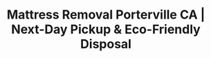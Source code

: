 ---
layout: location.njk
title: "Mattress Removal Porterville CA | Next-Day Pickup & Eco-Friendly Disposal"
permalink: "/mattress-removal/california/porterville/"
description: "Professional mattress removal in Porterville, CA serving 62,000+ residents. Next-day pickup, eco-friendly disposal through California's Bye Bye Mattress program. Book online or call 720-263-6094."
keywords: ["mattress removal Porterville CA", "mattress disposal Porterville California", "Porterville mattress pickup", "Tulare County mattress removal"]
city: "Porterville"
state: "California" 
stateAbbr: "CA"
stateSlug: "california"
county: "Tulare"
phone: "720-263-6094"
tier: 3
coordinates: 
  lat: 36.0652
  lng: -119.0177

zipCodes:
  - "93257"
  - "93258"
neighborhoods:
  - name: "Downtown Historic"
    description: "Historic downtown with restored buildings and the multicultural art center"
    zipCodes: ["93257"]
  - name: "Northwest Porterville" 
    description: "Popular suburban area with major shopping, dining and newer ranch homes"
    zipCodes: ["93257"]
  - name: "Northeast Porterville"
    description: "Mixed ranch and tri-level homes near Lake Success recreation area"
    zipCodes: ["93257"]
  - name: "Southwest Porterville"
    description: "Family-friendly residential streets with biking trails"
    zipCodes: ["93258"]
  - name: "Southeast Porterville"
    description: "Community along the Tule River with unique local shops"
    zipCodes: ["93258"]
  - name: "Citrus Grove District"
    description: "Historic citrus farming area, center of Tulare County's orange industry"
    zipCodes: ["93257"]
  - name: "Henderson Avenue Corridor"
    description: "Commercial district with big-box retailers and restaurants"
    zipCodes: ["93257"]
  - name: "Veterans Park Area"
    description: "Residential area surrounding the city's main recreation facility"
    zipCodes: ["93257"]
  - name: "Main Street Historic"
    description: "Original downtown corridor with boutique shopping and dining"
    zipCodes: ["93257"]
  - name: "Lake Success Gateway"
    description: "Eastern residential area providing access to lake recreation"
    zipCodes: ["93257"]
  - name: "Tule River Corridor"
    description: "Southeastern community following the river through the city"
    zipCodes: ["93258"]
  - name: "Sierra Foothills"
    description: "Northern residential area at base of Southern Sierra Nevada mountains"
    zipCodes: ["93257"]

pricing:
  oneItem: 125
  twoItems: 155
  threeItems: 180
  startingPrice: 125
  single: 125
  queen: 155
  king: 180

aboutService: "Porterville's rich agricultural heritage and growing suburban community of 62,000+ residents creates unique service needs spanning from historic citrus farming districts to modern Sierra Nevada foothill neighborhoods. As the former orange capital of Tulare County, our service area includes everything from restored downtown areas to contemporary ranch-style developments, requiring specialized scheduling around both agricultural operations and busy family life near Lake Success recreation areas."

whyChoose:
  - icon: "🍊"
    title: "Citrus Heritage Expertise"
    description: "Understanding of Porterville's historic role as Tulare County's orange capital and agricultural community needs"
  - icon: "🏔️"
    title: "Sierra Foothill Service"
    description: "Reliable access to neighborhoods from downtown core to base of Southern Sierra Nevada mountains"
  - icon: "🏞️"
    title: "Recreation Area Access"
    description: "Convenient service around Lake Success recreation schedules and family activities"

localRegulations: "California state law mandates proper mattress disposal through certified recycling programs. Porterville residents benefit from the California Mattress Recycling Council's Bye Bye Mattress program, which provides free collection and processing at certified facilities. The $10.50 recycling fee supports statewide environmental goals and ensures materials are diverted from Tulare County landfills."

nearbyCities:
  - name: "Visalia"
    distance: 19
    slug: "visalia"
    isSuburb: false
  - name: "Tulare" 
    distance: 22
    slug: "tulare"
    isSuburb: false
  - name: "Delano"
    distance: 35
    slug: "delano" 
    isSuburb: false

# Reviews
reviews:
  count: 4
  featured:
    - author: "Maria G."
      neighborhood: "Northwest Porterville"
      text: "Perfect timing around my family's schedule. They understood our busy life in this growing suburban area and worked with our Lake Success weekend plans."
      rating: 5
    - author: "Robert C."
      neighborhood: "Citrus Grove District"
      text: "As someone whose family has farmed citrus here for generations, I appreciate a service that respects our agricultural community's unique timing needs."
      rating: 5
    - author: "Jennifer L."
      neighborhood: "Downtown Historic"
      text: "Great service in our restored downtown area. They navigated our narrow historic streets professionally and helped preserve our neighborhood's charm."
      rating: 5
    - author: "David M."
      neighborhood: "Veterans Park Area"
      text: "Excellent coordination around our community's recreation schedule. They understood the importance of keeping our family-friendly neighborhood clean."
      rating: 5

faqs:
  - question: "Do you serve all Porterville neighborhoods from Downtown Historic to Sierra Foothills?"
    answer: "Yes, we provide comprehensive mattress removal service throughout Porterville including Downtown Historic, Northwest/Northeast residential areas, Citrus Grove District, Henderson Avenue Corridor, Veterans Park Area, Main Street Historic, Lake Success Gateway, Tule River Corridor, and Sierra Foothills neighborhoods."
  
  - question: "Can you accommodate Porterville's agricultural community scheduling needs?"
    answer: "Absolutely. We understand Porterville's rich citrus farming heritage and agricultural operations. Our next-day service works around harvest schedules, irrigation timing, and other agricultural considerations that are important to Tulare County's farming community."

  - question: "Do you work with Porterville's waste management and recycling programs?"
    answer: "Yes, we coordinate with the City of Porterville's recycling programs at 555 N. Prospect Street and participate in California's Bye Bye Mattress program. This ensures proper eco-friendly disposal that supports our community's environmental goals."

  - question: "How do you handle pickup in Porterville's diverse housing from ranch homes to historic properties?"
    answer: "Our team is experienced with Porterville's housing variety, from Northwest Porterville's ranch-style homes with 8,000-square-foot lots to Downtown Historic's restored buildings and tri-level homes in Northeast areas. We provide careful service that respects both modern suburban and historic property needs."

  - question: "What areas around Lake Success do you serve?"
    answer: "We serve the Lake Success Gateway area and all neighborhoods providing access to the lake recreation area. This includes residential areas in Northeast and Southeast Porterville where families enjoy the lake during warmer months."

  - question: "Can you accommodate Porterville's family-friendly community scheduling?"
    answer: "Yes, we understand Porterville's reputation as a peaceful, family-friendly town. Our scheduling accommodates school drop-offs, youth sports at Veterans Park, family activities at Murray Park's splash pad and community pool, and other family commitments throughout our service area."

pageContent:
  heroDescription: "A Bedder World provides reliable mattress removal service throughout Porterville's agricultural communities and Sierra Nevada foothill neighborhoods. From historic citrus farming districts to modern suburban developments near Lake Success, we handle pickup and disposal with next-day scheduling. Book online for immediate scheduling."
  
  aboutService: "Porterville's rich agricultural heritage and growing suburban community of 62,000+ residents creates unique service needs spanning from historic citrus farming districts to modern Sierra Nevada foothill neighborhoods. As the former orange capital of Tulare County, our service area includes everything from restored downtown areas to contemporary ranch-style developments, requiring specialized scheduling around both agricultural operations and busy family life near Lake Success recreation areas."

  serviceAreasIntro: "Our service adapts to Porterville's diverse community needs, from historic downtown properties to Sierra Nevada foothill developments and agricultural areas. Downtown Historic requires careful navigation of restored buildings and multicultural art center areas. Northwest Porterville serves popular suburban developments with ranch-style homes. Citrus Grove District honors the agricultural heritage of Tulare County's former orange capital. Veterans Park Area provides careful pickup around the community's premier recreation facility."

  regulationsCompliance: "Our team maintains all required business licenses and comprehensive liability insurance. We comply with all Tulare County waste disposal regulations and work closely with City of Porterville Municipal Services and Tule Trash to ensure proper handling of all materials according to California environmental standards."

  environmentalImpact: "Porterville's position as the former orange capital of Tulare County emphasizes agricultural sustainability and environmental stewardship. Our mattress removal service supports these community values through exclusive participation in California's Bye Bye Mattress program. We work with City of Porterville recycling facilities and regional partners to ensure materials are recycled rather than sent to landfills. This approach supports both agricultural and suburban community environmental goals while helping achieve California's 2025 targets for waste reduction."

  howItWorksScheduling: "Select next-day or scheduled pickup times that work around Porterville's agricultural and suburban schedules. We offer morning and afternoon time windows, coordinating with farming operations, school schedules, and family activities at Lake Success recreation areas in this unique Central Valley community."

  howItWorksService: "Our licensed team arrives on time, handles all lifting and loading, and protects your property during removal. We navigate Porterville's diverse properties - from historic Downtown buildings to modern Northwest Porterville ranch homes and rural agricultural properties - with specialized equipment and understanding of both agricultural and suburban community requirements."

  howItWorksDisposal: "Materials are transported to participating California Bye Bye Mattress program facilities including City of Porterville recycling centers, where mattresses are properly broken down and recycled according to state environmental standards. This process supports Porterville's agricultural and suburban community environmental values and sustainable Central Valley practices."

  sidebarStats:
    mattressesRemoved: "2,230"
---